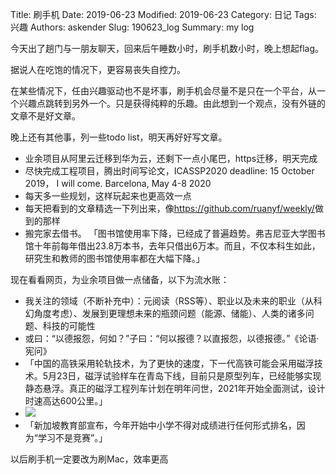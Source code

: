 Title: 刷手机
Date: 2019-06-23
Modified: 2019-06-23
Category: 日记
Tags: 兴趣
Authors: askender
Slug: 190623_log
Summary: my log

今天出了趟门与一朋友聊天，回来后午睡数小时，刷手机数小时，晚上想起flag。

据说人在吃饱的情况下，更容易丧失自控力。

在某些情况下，任由兴趣驱动也不是坏事，刷手机会尽量不是只在一个平台，从一个兴趣点跳转到另外一个。只是获得纯粹的乐趣。由此想到一个观点，没有外链的文章不是好文章。

晚上还有其他事，列一些todo list，明天再好好写文章。

- 业余项目从阿里云迁移到华为云，还剩下一点小尾巴，https迁移，明天完成
- 尽快完成工程项目，腾出时间写论文，ICASSP2020 deadline: 15 October 2019， I will come. Barcelona, May 4-8 2020
- 每天多一些规划，这样玩起来也更高效一点
- 每天把看到的文章精选一下列出来，像<https://github.com/ruanyf/weekly/>做到的那样
- 搬完家去借书。 「图书馆使用率下降，已经成了普遍趋势。弗吉尼亚大学图书馆十年前每年借出23.8万本书，去年只借出6万本。而且，不仅本科生如此，研究生和教师的图书馆使用率都在大幅下降。」


现在看看网页，为业余项目做一点储备，以下为流水账：

- 我关注的领域（不断补充中）：元阅读（RSS等）、职业以及未来的职业（从科幻角度考虑）、发展到更理想未来的瓶颈问题（能源、储能）、人类的诸多问题、科技的可能性
- 或曰：“以德报怨，何如？”子曰：“何以报德？以直报怨，以德报德。”《论语·宪问》
- 「中国的高铁采用轮轨技术，为了更快的速度，下一代高铁可能会采用磁浮技术。5月23日，磁浮试验样车在青岛下线，目前只是原型列车，已经能够实现静态悬浮。真正的磁浮工程列车计划在明年问世，2021年开始全面测试，设计时速高达600公里。」
- ![](https://camo.githubusercontent.com/1e2c64f7db5652126263f9144bb87961b8a8cf71/68747470733a2f2f7777772e77616e67626173652e636f6d2f626c6f67696d672f61737365742f3230313930362f6267323031393036323130362e6a7067)
- 「新加坡教育部宣布，今年开始中小学不得对成绩进行任何形式排名，因为“学习不是竞赛”。」

以后刷手机一定要改为刷Mac，效率更高

